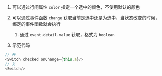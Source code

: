 


1. 可以通过行间属性 `color` 指定一个选中的颜色，不使用默认的颜色
2. 可以通过事件函数 `change` 获取当前是选中还是为选中，当状态改变的时候，绑定的事件函数就会执行
   1. 通过 `event.detail.value` 获取，格式为 `boolean`

3. 示范代码
```js
// 开
<Switch checked onChange={this.a}/>
// 关
<Switch/>
```